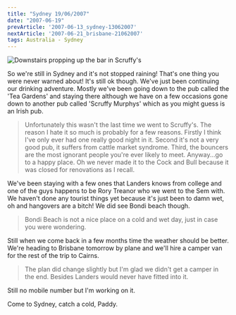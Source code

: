 ```yaml
---
title: "Sydney 19/06/2007"
date: "2007-06-19"
prevArticle: '2007-06-13_sydney-13062007'
nextArticle: '2007-06-21_brisbane-21062007'
tags: Australia - Sydney
---
```

![Downstairs propping up the bar in Scruffy's](/images/P6130738.JPG "Downstairs propping up the bar in Scruffy's")

So we're still in Sydney and it's not stopped raining! That's one thing you were never warned about! It's still ok though. We've just been continuing our drinking adventure. Mostly we've been going down to the pub called the 'Tea Gardens' and staying there although we have on a few occasions gone down to another pub called 'Scruffy Murphys' which as you might guess is an Irish pub.

> Unfortunately this wasn't the last time we went to Scruffy's. The reason I hate it so much is probably for a few reasons. Firstly I think I've only ever had one really good night in it. Second it's not a very good pub, it suffers from cattle market syndrome. Third, the bouncers are the most ignorant people you're ever likely to meet. Anyway...go to a happy place. Oh we never made it to the Cock and Bull because it was closed for renovations as I recall.

We've been staying with a few ones that Landers knows from college and one of the guys happens to be Rory Treanor who we went to the Sem with. We haven't done any tourist things yet because it's just been to damn wet, oh and hangovers are a bitch! We did see Bondi beach though.

> Bondi Beach is not a nice place on a cold and wet day, just in case you were wondering.

Still when we come back in a few months time the weather should be better. We're heading to Brisbane tomorrow by plane and we'll hire a camper van for the rest of the trip to Cairns.

> The plan did change slightly but I'm glad we didn't get a camper in the end. Besides Landers would never have fitted into it.

Still no mobile number but I'm working on it.

Come to Sydney, catch a cold,
Paddy.